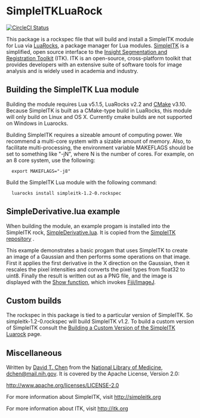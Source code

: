 # SimpleITKLuaRock
[![CircleCI Status](https://circleci.com/gh/SimpleITK/SimpleITKLuaRock.svg?&style=shield&circle-token)](https://circleci.com/gh/SimpleITK/SimpleITKLuaRock)

This package is a rockspec file that will build and install a SimpleITK module for Lua via [LuaRocks](https://luarocks.org), a package manager for Lua modules.  [SimpleITK](http://www.simpleitk.org) is a simplified, open source interface to the [Insight Segmentation and Registration Toolkit](https://itk.org) (ITK).  ITK is an open-source, cross-platform toolkit that provides developers with an extensive suite of software tools for image analysis and is widely used in academia and industry.

## Building the SimpleITK Lua module
Building the module requires Lua v5.1.5, LuaRocks v2.2 and [CMake](https://cmake.org) v3.10.  Because SimpleITK is built as a CMake-type build in LuaRocks, this module will only build on Linux and OS X.  Currently cmake builds are not supported on Windows in Luarocks.

Building SimpleITK requires a sizeable amount of computing power.  We recommend a multi-core system with a sizable amount of memory.  Also, to facilitate multi-processing, the environment variable MAKEFLAGS should be set to something like "-jN", where N is the number of cores.  For example, on an 8 core system, use the following:
```
  export MAKEFLAGS="-j8"
```  
Build the SimpleITK Lua module with the following command:
```
  luarocks install simpleitk-1.2-0.rockspec
```
## SimpleDerivative.lua example
When building the module, an example progam is installed into the SimpleITK rock, [SimpleDerivative.lua](https://github.com/SimpleITK/SimpleITK/blob/master/Examples/Lua/SimpleDerivative.lua).  It is copied from the [SimpleITK repository](https://github.com/SimpleITK/SimpleITK) .

This example demonstrates a basic progam that uses SimpleITK to create an image of a Gaussian and then performs some operations on that image.  First it applies the first derivative in the X direction on the Gaussian, then it rescales the pixel intensities and converts the pixel types from float32 to uint8.  Finally the result is written out as a PNG file, and the image is displayed with the [Show function](https://itk.org/SimpleITKDoxygen/html/namespaceitk_1_1simple.html#ac8416e6e7f02dedfe8373b83dbea411d), which invokes [Fiji/ImageJ](http://fiji.sc).

## Custom builds
The rockspec in this package is tied to a particular version of SimpleITK.  So simpleitk-1.2-0.rockspec will build SimpleITK v1.2.
To build a custom version of SimpleITK consult the [Building a Custom Version of the SimpleITK Luarock](https://github.com/SimpleITK/SimpleITKLuaRock/wiki/Building-a-custom-version-of-a-SimpleITK-rock) page.

## Miscellaneous
Written by [David T. Chen](https://lhncbc.nlm.nih.gov/personnel/david-chen) from the [National Library of Medicine](https://www.nlm.nih.gov), dchen@mail.nih.gov. It is covered by the Apache License, Version 2.0:

http://www.apache.org/licenses/LICENSE-2.0

For more information about SimpleITK, visit http://simpleitk.org

For more information about ITK, visit http://itk.org

